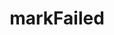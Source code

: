 ---
title: markFailed
excerpt: ''
api:
  file: organization-2.json
  operationId: markfailed
deprecated: false
hidden: false
metadata:
  title: ''
  description: ''
  robots: index
next:
  description: ''
---